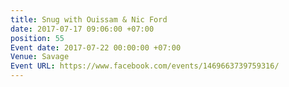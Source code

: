 ```yaml
---
title: Snug with Ouissam & Nic Ford
date: 2017-07-17 09:06:00 +07:00
position: 55
Event date: 2017-07-22 00:00:00 +07:00
Venue: Savage
Event URL: https://www.facebook.com/events/1469663739759316/
---
```


